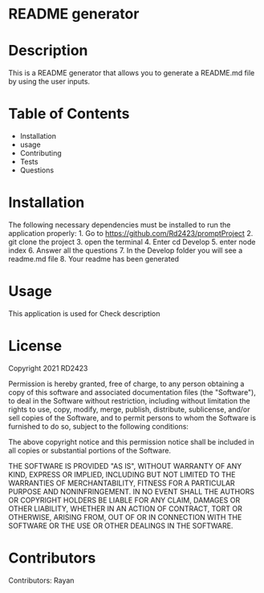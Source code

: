 

  # README generator
  # Description
  This is a README generator that allows you to generate a README.md file by using the user inputs.
  # Table of Contents
  * Installation 
  * usage
  * Contributing
  * Tests
  * Questions
  
  

  # Installation
  The following necessary dependencies must be installed to run the application properly: 1. Go to https://github.com/Rd2423/promptProject 2. git clone the project 3. open the terminal 4. Enter cd Develop 5. enter node index 6. Answer all the questions 7. In the Develop folder you will see a readme.md file 8. Your readme has been generated


  # Usage
  This application is used for Check description


  # License

  Copyright 2021 RD2423

  Permission is hereby granted, free of charge, to any person obtaining a copy of this software and associated documentation files (the "Software"), to deal in the Software without restriction, including without limitation the rights to use, copy, modify, merge, publish, distribute, sublicense, and/or sell copies of the Software, and to permit persons to whom the Software is furnished to do so, subject to the following conditions:

  The above copyright notice and this permission notice shall be included in all copies or substantial portions of the Software.

  THE SOFTWARE IS PROVIDED "AS IS", WITHOUT WARRANTY OF ANY KIND, EXPRESS OR IMPLIED, INCLUDING BUT NOT LIMITED TO THE WARRANTIES OF MERCHANTABILITY, FITNESS FOR A PARTICULAR PURPOSE AND NONINFRINGEMENT. IN NO EVENT SHALL THE AUTHORS OR COPYRIGHT HOLDERS BE LIABLE FOR ANY CLAIM, DAMAGES OR OTHER LIABILITY, WHETHER IN AN ACTION OF CONTRACT, TORT OR OTHERWISE, ARISING FROM, OUT OF OR IN CONNECTION WITH THE SOFTWARE OR THE USE OR OTHER DEALINGS IN THE SOFTWARE.


  # Contributors
  
  Contributors: Rayan
 
  
